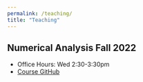 ```yaml
---
permalink: /teaching/
title: "Teaching"
---
```


## Numerical Analysis Fall 2022
* Office Hours: Wed 2:30-3:30pm
* [Course GitHub](https://github.com/andrewbrettin/numerical_analysis_course/tree/main)
